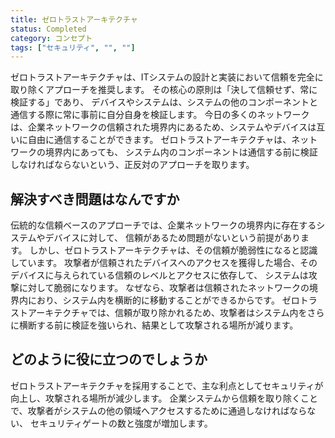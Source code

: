 ```yaml
---
title: ゼロトラストアーキテクチャ
status: Completed
category: コンセプト
tags: ["セキュリティ", "", ""]
---
```


ゼロトラストアーキテクチャは、ITシステムの設計と実装において信頼を完全に取り除くアプローチを推奨します。
その核心の原則は「決して信頼せず、常に検証する」であり、
デバイスやシステムは、システムの他のコンポーネントと通信する際に常に事前に自分自身を検証します。
今日の多くのネットワークは、企業ネットワークの信頼された境界内にあるため、システムやデバイスは互いに自由に通信することができます。
ゼロトラストアーキテクチャは、ネットワークの境界内にあっても、
システム内のコンポーネントは通信する前に検証しなければならないという、正反対のアプローチを取ります。

## 解決すべき問題はなんですか

伝統的な信頼ベースのアプローチでは、企業ネットワークの境界内に存在するシステムやデバイスに対して、
信頼があるため問題がないという前提があります。
しかし、ゼロトラストアーキテクチャは、その信頼が脆弱性になると認識しています。
攻撃者が信頼されたデバイスへのアクセスを獲得した場合、そのデバイスに与えられている信頼のレベルとアクセスに依存して、
システムは攻撃に対して脆弱になります。
なぜなら、攻撃者は信頼されたネットワークの境界内におり、システム内を横断的に移動することができるからです。
ゼロトラストアーキテクチャでは、信頼が取り除かれるため、攻撃者はシステム内をさらに横断する前に検証を強いられ、結果として攻撃される場所が減ります。

## どのように役に立つのでしょうか

ゼロトラストアーキテクチャを採用することで、主な利点としてセキュリティが向上し、攻撃される場所が減少します。
企業システムから信頼を取り除くことで、攻撃者がシステムの他の領域へアクセスするために通過しなければならない、
セキュリティゲートの数と強度が増加します。
